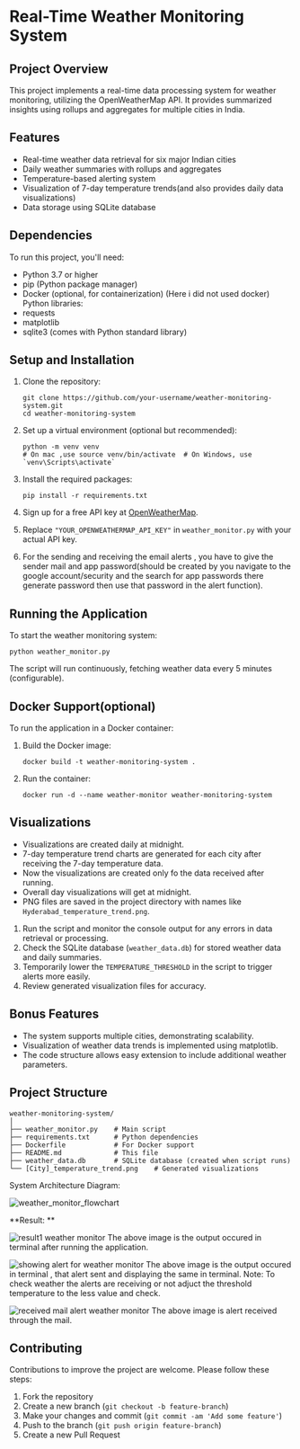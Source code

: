 # Real-Time Weather Monitoring System

## Project Overview

This project implements a real-time data processing system for weather monitoring, utilizing the OpenWeatherMap API. It provides summarized insights using rollups and aggregates for multiple cities in India.

## Features

- Real-time weather data retrieval for six major Indian cities
- Daily weather summaries with rollups and aggregates
- Temperature-based alerting system
- Visualization of 7-day temperature trends(and also provides daily data visualizations)
- Data storage using SQLite database

## Dependencies

To run this project, you'll need:

- Python 3.7 or higher
- pip (Python package manager)
- Docker (optional, for containerization)
  (Here i did not used docker)
Python libraries:
- requests
- matplotlib
- sqlite3 (comes with Python standard library)

## Setup and Installation

1. Clone the repository:
   ```
   git clone https://github.com/your-username/weather-monitoring-system.git
   cd weather-monitoring-system
   ```

2. Set up a virtual environment (optional but recommended):
   ```
   python -m venv venv
   # On mac ,use source venv/bin/activate  # On Windows, use `venv\Scripts\activate`
   ```

3. Install the required packages:
   ```
   pip install -r requirements.txt
   ```

4. Sign up for a free API key at [OpenWeatherMap](https://openweathermap.org/api).

5. Replace `"YOUR_OPENWEATHERMAP_API_KEY"` in `weather_monitor.py` with your actual API key.

6. For the sending and receiving the email alerts , you have to give the sender mail and app password(should be created by you navigate to the google account/security and the search for app passwords there generate password then use that password in the alert function).

## Running the Application

To start the weather monitoring system:

```
python weather_monitor.py
```

The script will run continuously, fetching weather data every 5 minutes (configurable).

## Docker Support(optional)

To run the application in a Docker container:

1. Build the Docker image:
   ```
   docker build -t weather-monitoring-system .
   ```

2. Run the container:
   ```
   docker run -d --name weather-monitor weather-monitoring-system
   ```

## Visualizations

- Visualizations are created daily at midnight.
- 7-day temperature trend charts are generated for each city after receiving the 7-day temperature data.
- Now the visualizations are created only fo the data received after running.
- Overall day visualizations will get at midnight.
- PNG files are saved in the project directory with names like `Hyderabad_temperature_trend.png`.



1. Run the script and monitor the console output for any errors in data retrieval or processing.
2. Check the SQLite database (`weather_data.db`) for stored weather data and daily summaries.
3. Temporarily lower the `TEMPERATURE_THRESHOLD` in the script to trigger alerts more easily.
4. Review generated visualization files for accuracy.

## Bonus Features

- The system supports multiple cities, demonstrating scalability.
- Visualization of weather data trends is implemented using matplotlib.
- The code structure allows easy extension to include additional weather parameters.

## Project Structure

```
weather-monitoring-system/
│
├── weather_monitor.py    # Main script
├── requirements.txt      # Python dependencies
├── Dockerfile            # For Docker support
├── README.md             # This file
├── weather_data.db       # SQLite database (created when script runs)
└── [City]_temperature_trend.png    # Generated visualizations
```
System Architecture Diagram:

![weather_monitor_flowchart](https://github.com/user-attachments/assets/39297f47-990c-417f-bb76-7f5c722d2ec8)



**Result:
**
   
![result1 weather monitor](https://github.com/user-attachments/assets/84847c78-0bf8-4aca-b0a2-e7aa3309d40d)
The above image is the output occured in terminal after running the application. 

![showing alert for weather monitor](https://github.com/user-attachments/assets/3b0e0325-b5b5-4a01-ac5a-e23a8dc6521c)
The above image is the output occured in terminal , that alert sent and displaying the same in terminal.
Note: To check weather the alerts are receiving or not adjuct the threshold temperature to the less value and check.

![received mail alert weather monitor](https://github.com/user-attachments/assets/1002cd77-bfc2-4488-83d6-8923ec7b8d60)
The above image is alert received through the mail.


## Contributing

Contributions to improve the project are welcome. Please follow these steps:

1. Fork the repository
2. Create a new branch (`git checkout -b feature-branch`)
3. Make your changes and commit (`git commit -am 'Add some feature'`)
4. Push to the branch (`git push origin feature-branch`)
5. Create a new Pull Request
